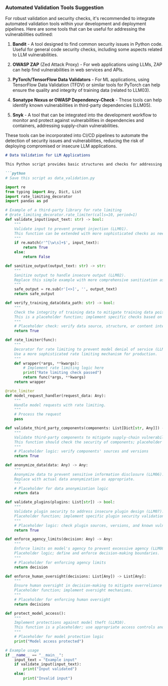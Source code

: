 ### Automated Validation Tools Suggestion

For robust validation and security checks, it's recommended to integrate automated validation tools within your development and deployment pipelines. Here are some tools that can be useful for addressing the vulnerabilities outlined:

1. **Bandit** - A tool designed to find common security issues in Python code. Useful for general code security checks, including some aspects related to LLM vulnerabilities.
   
2. **OWASP ZAP** (Zed Attack Proxy) - For web applications using LLMs, ZAP can help find vulnerabilities in web services and APIs.

3. **PyTorch/TensorFlow Data Validators** - For ML applications, using TensorFlow Data Validation (TFDV) or similar tools for PyTorch can help ensure the quality and integrity of training data (related to LLM03).

4. **Sonatype Nexus or OWASP Dependency-Check** - These tools can help identify known vulnerabilities in third-party dependencies (LLM05).

5. **Snyk** - A tool that can be integrated into the development workflow to monitor and protect against vulnerabilities in dependencies and containers, addressing supply-chain vulnerabilities.

These tools can be incorporated into CI/CD pipelines to automate the detection of security issues and vulnerabilities, reducing the risk of deploying compromised or insecure LLM applications.

```markdown
# Data Validation for LLM Applications

This Python script provides basic structures and checks for addressing the OWASP Top 10 vulnerabilities for Large Language Model (LLM) applications, as outlined in the CycloneDX mapping markdown.

```python
# Save this script as data_validation.py

import re
from typing import Any, Dict, List
import rate_limiting_decorator
import pandas as pd

# Example of a third-party library for rate limiting
# @rate_limiting_decorator.rate_limiter(calls=10, period=1)
def validate_input(input_text: str) -> bool:
    """
    Validate input to prevent prompt injection (LLM01).
    This function can be extended with more sophisticated checks as needed.
    """
    if re.match(r'^[\w\s]+$', input_text):
        return True
    else:
        return False

def sanitize_output(output_text: str) -> str:
    """
    Sanitize output to handle insecure output (LLM02).
    Replace this simple example with more comprehensive sanitization as needed.
    """
    safe_output = re.sub(r'[<>]', '', output_text)
    return safe_output

def verify_training_data(data_path: str) -> bool:
    """
    Check the integrity of training data to mitigate training data poisoning (LLM03).
    This is a placeholder function; implement specific checks based on your data.
    """
    # Placeholder check: verify data source, structure, or content integrity.
    return True

def rate_limiter(func):
    """
    Decorator for rate limiting to prevent model denial of service (LLM04).
    Use a more sophisticated rate limiting mechanism for production.
    """
    def wrapper(*args, **kwargs):
        # Implement rate limiting logic here
        print("Rate limiting check passed")
        return func(*args, **kwargs)
    return wrapper

@rate_limiter
def model_request_handler(request_data: Any):
    """
    Handle model requests with rate limiting.
    """
    # Process the request
    pass

def validate_third_party_components(components: List[Dict[str, Any]]) -> bool:
    """
    Validate third-party components to mitigate supply-chain vulnerabilities (LLM05).
    This function should check the security of components; placeholder logic here.
    """
    # Placeholder logic: verify components' sources and versions
    return True

def anonymize_data(data: Any) -> Any:
    """
    Anonymize data to prevent sensitive information disclosure (LLM06).
    Replace with actual data anonymization as appropriate.
    """
    # Placeholder for data anonymization logic
    return data

def validate_plugins(plugins: List[str]) -> bool:
    """
    Validate plugin security to address insecure plugin design (LLM07).
    Placeholder function; implement specific plugin security validations.
    """
    # Placeholder logic: check plugin sources, versions, and known vulnerabilities
    return True

def enforce_agency_limits(decision: Any) -> Any:
    """
    Enforce limits on model's agency to prevent excessive agency (LLM08).
    Placeholder logic; define and enforce decision-making boundaries.
    """
    # Placeholder for enforcing agency limits
    return decision

def enforce_human_oversight(decisions: List[Any]) -> List[Any]:
    """
    Ensure human oversight in decision-making to mitigate overreliance (LLM09).
    Placeholder function; implement oversight mechanisms.
    """
    # Placeholder for enforcing human oversight
    return decisions

def protect_model_access():
    """
    Implement protections against model theft (LLM10).
    This function is a placeholder; use appropriate access controls and encryption.
    """
    # Placeholder for model protection logic
    print("Model access protected")

# Example usage
if __name__ == "__main__":
    input_text = "Example input"
    if validate_input(input_text):
        print("Input validated")
    else:
        print("Invalid input")

